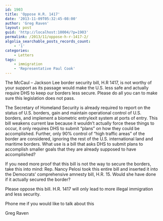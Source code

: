 ```yaml
---
id: 1903
title: 'Oppose H.R. 1417'
date: '2013-11-09T05:32:45-08:00'
author: 'Greg Raven'
layout: post
guid: 'http://localhost:10004/?p=1903'
permalink: /2013/11/oppose-h-r-1417-2/
algolia_searchable_posts_records_count:
    - '1'
categories:
    - Letters
tags:
    - immigration
    - 'Representative Paul Cook'
---
```


The McCaul – Jackson Lee border security bill, H.R 1417, is not worthy of your support as its passage would make the U.S. less safe and actually require DHS to keep our borders less secure. Please do all you can to make sure this legislation does not pass.  
  
The Secretary of Homeland Security is already required to report on the status of U.S. borders, gain and maintain operational control of U.S. borders, and implement a biometric entry/exit system at ports of entry. This bill weakens current law because it wouldn’t actually force these things to occur, it only requires DHS to submit “plans” on how they could be accomplished. Further, only 90% control of “high traffic areas” of the border are considered, ignoring the rest of the U.S. international land and maritime borders. What use is a bill that asks DHS to submit plans to accomplish smaller goals that they are already supposed to have accomplished?

If you need more proof that this bill is not the way to secure the borders, take this into mind: Rep. Nancy Pelosi took this entire bill and inserted it into the Democrats’ comprehensive amnesty bill, H.R. 15. Would she have done if it actually secured the border?

Please oppose this bill. H.R. 1417 will only lead to more illegal immigration and less security.

Phone me if you would like to talk about this

Greg Raven
